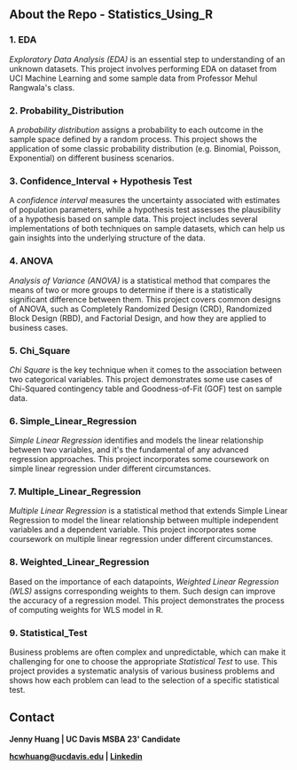 ## **About the Repo - Statistics_Using_R**

### **1. EDA** 

_Exploratory Data Analysis (EDA)_  is an essential step to understanding of an unknown datasets. This project involves performing EDA on dataset from UCI Machine Learning and some sample data from Professor Mehul Rangwala's class.

### **2. Probability_Distribution** 

A _probability distribution_ assigns a probability to each outcome in the sample space defined by a random process. This project shows the application of some classic probability distribution (e.g. Binomial, Poisson, Exponential) on different business scenarios.

### **3. Confidence_Interval + Hypothesis Test** 

A _confidence interval_ measures the uncertainty associated with estimates of population parameters, while a hypothesis test assesses the plausibility of a hypothesis based on sample data. This project includes several implementations of both techniques on sample datasets, which can help us gain insights into the underlying structure of the data.

### **4. ANOVA**

_Analysis of Variance (ANOVA)_ is a statistical method that compares the means of two or more groups to determine if there is a statistically significant difference between them. This project covers common designs of ANOVA, such as Completely Randomized Design (CRD), Randomized Block Design (RBD), and Factorial Design, and how they are applied to business cases.

### **5. Chi_Square**

_Chi Square_ is the key technique
when it comes to the association between two categorical variables. This project demonstrates some use cases of Chi-Squared contingency table and Goodness-of-Fit (GOF) test on sample data.

### **6. Simple_Linear_Regression**

_Simple Linear Regression_ identifies and models the linear relationship between two variables, and it's the fundamental of any advanced regression approaches. This project incorporates some coursework on simple linear regression under different circumstances.

### **7. Multiple_Linear_Regression**

_Multiple Linear Regression_ is a statistical method that extends Simple Linear Regression to model the linear relationship between multiple independent variables and a dependent variable. This project incorporates some coursework on multiple linear regression under different circumstances.

### **8. Weighted_Linear_Regression**

Based on the importance of each datapoints, _Weighted Linear Regression (WLS)_ assigns corresponding weights to them. Such design can improve the accuracy of a regression model.  This project demonstrates the process of computing weights for WLS model in R.

### **9. Statistical_Test**

Business problems are often complex and unpredictable, which can make it challenging for one to choose the appropriate _Statistical Test_ to use. This project provides a systematic analysis of various business problems and shows how each problem can lead to the selection of a specific statistical test.

## **Contact**

**Jenny Huang | UC Davis MSBA 23' Candidate**

**hcwhuang@ucdavis.edu | [Linkedin](https://www.linkedin.com/in/chingwenhuang/)**

